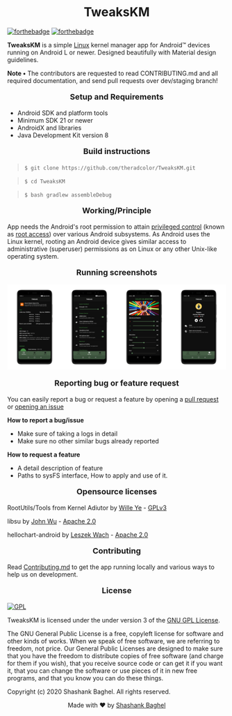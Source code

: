 <h1 align="center">TweaksKM</h1>

[![forthebadge](https://forthebadge.com/images/badges/built-for-android.svg)](https://www.android.com)
[![forthebadge](https://forthebadge.com/images/badges/built-with-love.svg)](https://www.github.com/theradcolor)


**TweaksKM** is a simple [Linux](https://www.kernel.org) kernel manager app for Android™ devices running on Android L or newer. 
Designed beautifully with Material design guidelines.

**Note •** The contributors are requested to read CONTRIBUTING.md and all required documentation, and send pull requests over dev/staging branch!

<p align="center" style="font-size:18px"><b>Setup and Requirements</b></p>

- Android SDK and platform tools
- Minimum SDK 21 or newer
- AndroidX and libraries
- Java Development Kit version 8

<p align="center" style="font-size:18px"><b>Build instructions</b></p>

> ``$ git clone https://github.com/theradcolor/TweaksKM.git``

> ``$ cd TweaksKM``

> ``$ bash gradlew assembleDebug``

<p align="center" style="font-size:18px"><b>Working/Principle</b></p>

App needs the Android's root permission to attain [privileged control](https://en.wikipedia.org/wiki/Privilege_escalation) (known as [root access](https://en.wikipedia.org/wiki/Superuser)) over various Android subsystems. As Android uses the Linux kernel, rooting an Android device gives similar access to administrative (superuser) permissions as on Linux or any other Unix-like operating system.

<p align="center" style="font-size:18px"><b>Running screenshots</b></p>

![ScreenShot 1](/assets/app_ss.png)

<p align="center" style="font-size:18px"><b>Reporting bug or feature request</b></p>

You can easily report a bug or request a feature by opening a [pull request](https://github.com/theradcolor/TweaksKM/compare) or [opening an issue](https://github.com/theradcolor/TweaksKM/issues/new/choose)

**How to report a bug/issue**

- Make sure of taking a logs in detail
- Make sure no other similar bugs already reported

**How to request a feature**

- A detail description of feature
- Paths to sysFS interface, How to apply and use of it.

<p align="center" style="font-size:18px"><b>Opensource licenses</b></p>

RootUtils/Tools from Kernel Adiutor by [Wille Ye](https://github.com/Grarak) - [GPLv3](https://www.gnu.org/licenses/gpl-3.0)

libsu by [John Wu](https://github.com/topjohnwu) - [Apache 2.0](https://www.apache.org/licenses/LICENSE-2.0)

hellochart-android by [Leszek Wach](https://github.com/lecho) - [Apache 2.0](https://www.apache.org/licenses/LICENSE-2.0)


<p align="center" style="font-size:18px"><b>Contributing</b></p>

Read [Contributing.md](https://github.com/theradcolor/TweaksKM/blob/master/CONTRIBUTING.md) to get the app running locally and various ways to help us on development.

<p align="center" style="font-size:18px"><b>License</b></p>

[![GPL](https://img.shields.io/badge/License-GPL--v3.0-green?style=for-the-badge)](https://github.com/theradcolor/TweaksKM/blob/master/LICENSE)


TweaksKM is licensed under the under version 3 of the [GNU GPL License](https://github.com/theradcolor/TweaksKM/blob/master/LICENSE).

The GNU General Public License is a free, copyleft license for software and other kinds of works.
When we speak of free software, we are referring to freedom, not price. Our General Public Licenses are designed to make sure that you have the freedom to distribute copies of free software (and charge for them if you wish), that you receive source code or can get it if you want it, that you can change the software or use pieces of it in new free programs, and that you know you can do these things.

Copyright (c) 2020 Shashank Baghel. All rights reserved.

<p align="center">Made with ❤ by <a href="https://github.com/theradcolor">Shashank Baghel</a></p>
